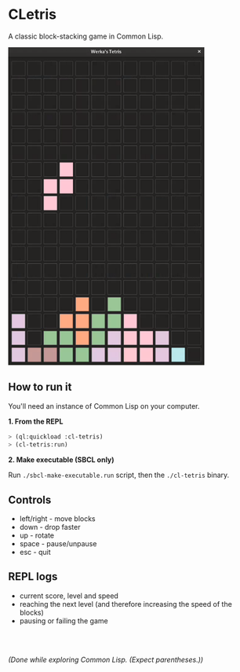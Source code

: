 # CLetris

A classic block-stacking game in Common Lisp.
<p align="left">
  <img src="preview.png" width="400">
</p>



## How to run it
You'll need an instance of Common Lisp on your computer.

**1. From the REPL**

``` lisp
> (ql:quickload :cl-tetris)
> (cl-tetris:run)
```
**2. Make executable (SBCL only)**

Run ```./sbcl-make-executable.run``` script,
then the ```./cl-tetris``` binary.

## Controls
* left/right - move blocks
* down - drop faster
* up - rotate
* space - pause/unpause
* esc - quit


## REPL logs
- current score, level and speed
- reaching the next level (and therefore increasing the speed of the blocks)
- pausing or failing the game
  
<br/><br/>


*(Done while exploring Common Lisp. (Expect parentheses.))*
